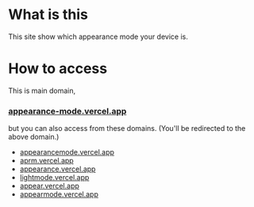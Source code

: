 # What is this
This site show which appearance mode your device is.
# How to access
This is main domain,<br>
### **[appearance-mode.vercel.app](https://appearance-mode.vercel.app)**<br>
but you can also access from these domains. (You'll be redirected to the above domain.)
- [appearancemode.vercel.app](https://appearancemode.vercel.app)
- [aprm.vercel.app](https://aprm.vercel.app)
- [appearance.vercel.app](https://appearance.vercel.app)
- [lightmode.vercel.app](https://lightmode.vercel.app)
- [appear.vercel.app](https://appear.vercel.app)
- [appearmode.vercel.app](https://appearmode.vercel.app)
